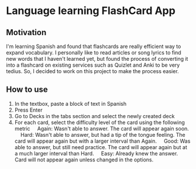 # Language learning FlashCard App

## Motivation
I'm learning Spanish and found that flashcards are really efficient way to expand vocabulary. 
I personally like to read articles or song lyrics to find new words that I haven't learned yet, but found the process of converting it into a flashcard on existing services such as Quizlet and Anki to be very tedius.
So, I decided to work on this project to make the process easier.


## How to use
1. In the textbox, paste a block of text in Spanish
2. Press Enter
3. Go to Decks in the tabs section and select the newly created deck
4. For each card, select the difficulty level of the card using the following metric
      &nbsp;&nbsp;&nbsp;&nbsp;Again: Wasn't able to answer. The card will appear again soon.
      &nbsp;&nbsp;&nbsp;&nbsp;Hard: Wasn't able to answer, but had a tip of the tongue feeling. The card will appear again but with a larger interval than Again.
      &nbsp;&nbsp;&nbsp;&nbsp;Good: Was able to answer, but still need practice. The card will appear again but at a much larger interval than Hard.
      &nbsp;&nbsp;&nbsp;&nbsp;Easy: Already knew the answer. Card will not appear again unless changed in the options.
